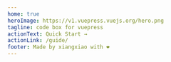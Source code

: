 ```yaml
---
home: true
heroImage: https://v1.vuepress.vuejs.org/hero.png
tagline: code box for vuepress
actionText: Quick Start →
actionLink: /guide/
footer: Made by xiangxiao with ❤️
---
```

